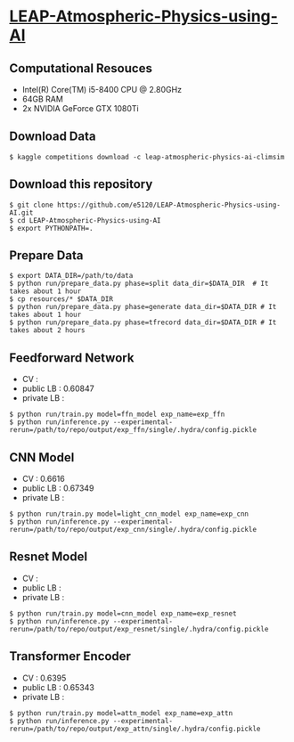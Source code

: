 # [LEAP-Atmospheric-Physics-using-AI](https://www.kaggle.com/competitions/leap-atmospheric-physics-ai-climsim/overview)

## Computational Resouces
- Intel(R) Core(TM) i5-8400 CPU @ 2.80GHz
- 64GB RAM
- 2x NVIDIA GeForce GTX 1080Ti

## Download Data

```
$ kaggle competitions download -c leap-atmospheric-physics-ai-climsim
```

## Download this repository

```
$ git clone https://github.com/e5120/LEAP-Atmospheric-Physics-using-AI.git
$ cd LEAP-Atmospheric-Physics-using-AI
$ export PYTHONPATH=.
```

## Prepare Data

```
$ export DATA_DIR=/path/to/data
$ python run/prepare_data.py phase=split data_dir=$DATA_DIR  # It takes about 1 hour
$ cp resources/* $DATA_DIR
$ python run/prepare_data.py phase=generate data_dir=$DATA_DIR # It takes about 1 hour
$ python run/prepare_data.py phase=tfrecord data_dir=$DATA_DIR # It takes about 2 hours
```


## Feedforward Network

- CV :
- public LB : 0.60847
- private LB : 

```
$ python run/train.py model=ffn_model exp_name=exp_ffn
$ python run/inference.py --experimental-rerun=/path/to/repo/output/exp_ffn/single/.hydra/config.pickle
```

## CNN Model

- CV : 0.6616
- public LB : 0.67349
- private LB : 

```
$ python run/train.py model=light_cnn_model exp_name=exp_cnn
$ python run/inference.py --experimental-rerun=/path/to/repo/output/exp_cnn/single/.hydra/config.pickle
```

## Resnet Model

- CV : 
- public LB : 
- private LB : 

```
$ python run/train.py model=cnn_model exp_name=exp_resnet
$ python run/inference.py --experimental-rerun=/path/to/repo/output/exp_resnet/single/.hydra/config.pickle
```

## Transformer Encoder

- CV : 0.6395
- public LB : 0.65343
- private LB : 

```
$ python run/train.py model=attn_model exp_name=exp_attn
$ python run/inference.py --experimental-rerun=/path/to/repo/output/exp_attn/single/.hydra/config.pickle
```
